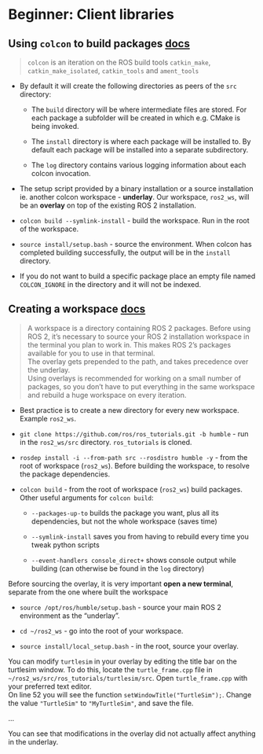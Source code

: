 # Beginner: Client libraries

## Using `colcon` to build packages [docs](https://docs.ros.org/en/humble/Tutorials/Beginner-Client-Libraries/Colcon-Tutorial.html)

>`colcon` is an iteration on the ROS build tools `catkin_make`, `catkin_make_isolated`, `catkin_tools` and `ament_tools`

* By default it will create the following directories as peers of the `src` directory:
  * The `build` directory will be where intermediate files are stored. For each package a subfolder will be created in which e.g. CMake is being invoked.

  * The `install` directory is where each package will be installed to. By default each package will be installed into a separate subdirectory.

  * The `log` directory contains various logging information about each colcon invocation.

* The setup script provided by a binary installation or a source installation ie. another colcon workspace - **underlay**. Our workspace, `ros2_ws`, will be an **overlay** on top of the existing ROS 2 installation.

* `colcon build --symlink-install` - build the workspace. Run in the root of the workspace.

* `source install/setup.bash` - source the environment. When colcon has completed building successfully, the output will be in the `install` directory.

* If you do not want to build a specific package place an empty file named `COLCON_IGNORE` in the directory and it will not be indexed.

## Creating a workspace [docs](https://docs.ros.org/en/humble/Tutorials/Beginner-Client-Libraries/Creating-A-Workspace/Creating-A-Workspace.html)

> A workspace is a directory containing ROS 2 packages. Before using ROS 2, it’s necessary to source your ROS 2 installation workspace in the terminal you plan to work in. This makes ROS 2’s packages available for you to use in that terminal.\
>The overlay gets prepended to the path, and takes precedence over the underlay.\
>Using overlays is recommended for working on a small number of packages, so you don’t have to put everything in the same workspace and rebuild a huge workspace on every iteration.

* Best practice is to create a new directory for every new workspace. Example `ros2_ws`.

* `git clone https://github.com/ros/ros_tutorials.git -b humble` - run in the `ros2_ws/src` directory. `ros_tutorials` is cloned.

* `rosdep install -i --from-path src --rosdistro humble -y` - from the root of workspace (`ros2_ws`). Before building the workspace, to resolve the package dependencies.

* `colcon build` - from the root of workspace (`ros2_ws`)  build packages.\
Other useful arguments for `colcon build`:

  * `--packages-up-to` builds the package you want, plus all its dependencies, but not the whole workspace (saves time)

  * `--symlink-install` saves you from having to rebuild every time you tweak python scripts

  *  `--event-handlers console_direct+` shows console output while building (can otherwise be found in the `log` directory)

Before sourcing the overlay, it is very important **open a new terminal**, separate from the one where built the workspace
* `source /opt/ros/humble/setup.bash` - source your main ROS 2 environment as the “underlay”.

* `cd ~/ros2_ws` - go into the root of your workspace.

* `source install/local_setup.bash` - in the root, source your overlay.

You can modify `turtlesim` in your overlay by editing the title bar on the turtlesim window. To do this, locate the `turtle_frame.cpp` file in `~/ros2_ws/src/ros_tutorials/turtlesim/src`. Open `turtle_frame.cpp` with your preferred text editor.\
On line 52 you will see the function `setWindowTitle("TurtleSim");`. Change the value `"TurtleSim"` to `"MyTurtleSim"`, and save the file.

...

You can see that modifications in the overlay did not actually affect anything in the underlay.